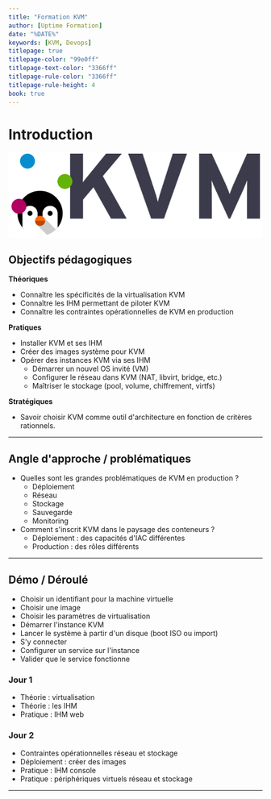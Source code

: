 ```yaml
---
title: "Formation KVM"
author: [Uptime Formation]
date: "%DATE%"
keywords: [KVM, Devops]
titlepage: true
titlepage-color: "99e0ff"
titlepage-text-color: "3366ff"
titlepage-rule-color: "3366ff"
titlepage-rule-height: 4
book: true
---
```


# Introduction

![](../assets/images/kvm/kvm-logo.png)

## Objectifs pédagogiques

**Théoriques**

- Connaître les spécificités de la virtualisation KVM
- Connaître les IHM permettant de piloter KVM
- Connaître les contraintes opérationnelles de KVM en production

**Pratiques**

- Installer KVM et ses IHM
- Créer des images système pour KVM
- Opérer des instances KVM via ses IHM
  - Démarrer un nouvel OS invité (VM)
  - Configurer le réseau dans KVM (NAT, libvirt, bridge, etc.)
  - Maîtriser le stockage (pool, volume, chiffrement, virtfs)

**Stratégiques**

- Savoir choisir KVM comme outil d'architecture en fonction de critères rationnels.

---

## Angle d'approche / problématiques

* Quelles sont les grandes problématiques de KVM en production ?
  * Déploiement 
  * Réseau
  * Stockage
  * Sauvegarde
  * Monitoring
* Comment s'inscrit KVM dans le paysage des conteneurs ?
  * Déploiement : des capacités d'IAC différentes
  * Production : des rôles différents

---

## Démo / Déroulé 

- Choisir un identifiant pour la machine virtuelle
- Choisir une image 
- Choisir les paramètres de virtualisation  
- Démarrer l'instance KVM  
- Lancer le système à partir d'un disque (boot ISO ou import)  
- S'y connecter 
- Configurer un service sur l'instance
- Valider que le service fonctionne


### Jour 1

- Théorie : virtualisation 
- Théorie : les IHM
- Pratique : IHM web 

### Jour 2

- Contraintes opérationnelles réseau et stockage 
- Déploiement : créer des images  
- Pratique : IHM console 
- Pratique : périphériques virtuels réseau et stockage 

---

